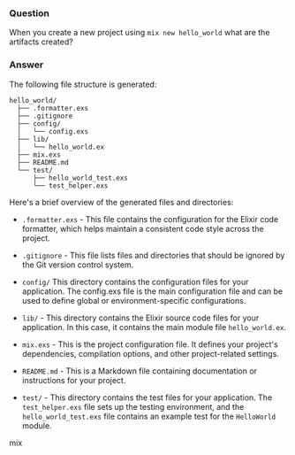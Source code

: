 ### Question
When you create a new project using `mix new hello_world` what are the
artifacts created?


### Answer
The following file structure is generated:

```
hello_world/
  ├── .formatter.exs
  ├── .gitignore
  ├── config/
  │   └── config.exs
  ├── lib/
  │   └── hello_world.ex
  ├── mix.exs
  ├── README.md
  └── test/
      ├── hello_world_test.exs
      └── test_helper.exs
```

Here's a brief overview of the generated files and directories:

- `.formatter.exs` - This file contains the configuration for the Elixir code
  formatter, which helps maintain a consistent code style across the project.

- `.gitignore` - This file lists files and directories that should be ignored by
the Git version control system.

- `config/` This directory contains the configuration files for your application.
The config.exs file is the main configuration file and can be used to define
global or environment-specific configurations.

- `lib/` - This directory contains the Elixir source code files for your
application. In this case, it contains the main module file `hello_world.ex`.

- `mix.exs` - This is the project configuration file. It defines your project's
dependencies, compilation options, and other project-related settings.

- `README.md` - This is a Markdown file containing documentation or instructions for
your project.

- `test/` - This directory contains the test files for your application. The
`test_helper.exs` file sets up the testing environment, and the
`hello_world_test.exs` file contains an example test for the `HelloWorld` module.


mix

